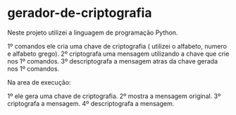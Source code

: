 # gerador-de-criptografia

Neste projeto utilizei a linguagem de programação Python.

1º comandos ele cria uma chave de criptografia ( utilizei o alfabeto, numero e alfabeto grego).
2º criptografa uma mensagem utilizando a chave que crie nos 1º comandos.
3º  descriptografa a mensagem atras da chave gerada nos 1º comandos.

Na area de execução:

1º ele gera uma chave de criptografia. 
2º mostra a mensagem original. 
3º criptografa a mensagem.
4º descriptografa a mensagem.
